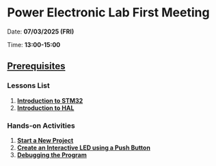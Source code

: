 # Power Electronic Lab First Meeting


Date: **07/03/2025 (FRI)**

Time: **13:00-15:00**

## [**Prerequisites**](Prerequisite.md)

### Lessons List
1. [**Introduction to STM32**](/Lessons/Introduction-to-STM32.md)
2. [**Introduction to HAL**](/Lessons/Introduction-to-HAL.md)

### Hands-on Activities
1. [**Start a New Project**]()
2. [**Create an Interactive LED using a Push Button**]()
3. [**Debugging the Program**]()